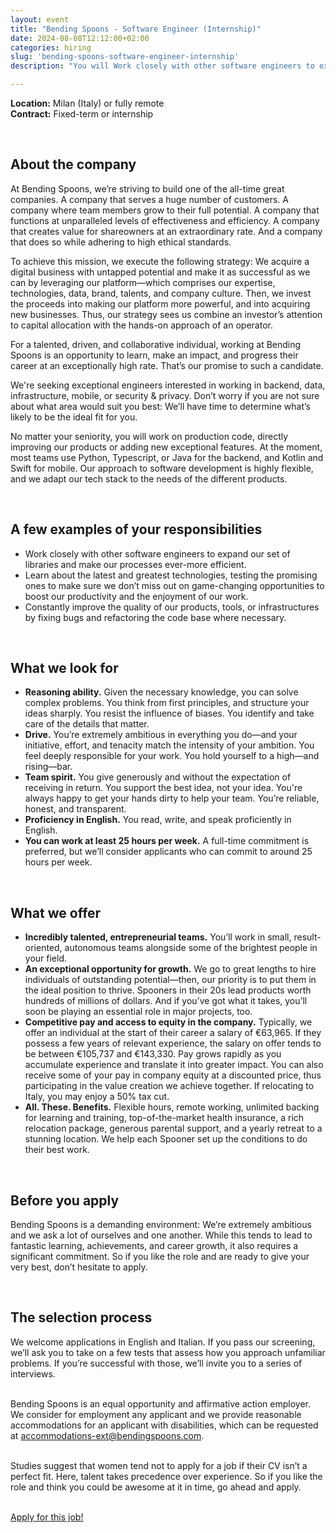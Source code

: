 ```yaml
---
layout: event
title: "Bending Spoons - Software Engineer (Internship)"
date: 2024-08-08T12:12:00+02:00
categories: hiring
slug: 'bending-spoons-software-engineer-internship'
description: "You will Work closely with other software engineers to expand our set of libraries and make our processes ever-more efficient, learn about the latest and greatest technologies, test the promising ones to make sure we don’t miss out on game-changing opportunities to boost our productivity and the enjoyment of our work."

---
```


**Location:** Milan (Italy) or fully remote<br/>
**Contract:** Fixed-term or internship

<br/>


## About the company

At Bending Spoons, we’re striving to build one of the all-time great companies. A company that serves a huge number of customers.
A company where team members grow to their full potential. A company that functions at unparalleled levels of effectiveness and
efficiency. A company that creates value for shareowners at an extraordinary rate. And a company that does so while adhering to
high ethical standards.<br/>

To achieve this mission, we execute the following strategy: We acquire a digital business with untapped potential and make it
as successful as we can by leveraging our platform—which comprises our expertise, technologies, data, brand, talents, and
company culture. Then, we invest the proceeds into making our platform more powerful, and into acquiring new businesses. Thus,
our strategy sees us combine an investor’s attention to capital allocation with the hands-on approach of an operator.<br/>

For a talented, driven, and collaborative individual, working at Bending Spoons is an opportunity to learn, make an impact,
and progress their career at an exceptionally high rate. That’s our promise to such a candidate.<br/>

We're seeking exceptional engineers interested in working in backend, data, infrastructure, mobile, or security & privacy.
Don’t worry if you are not sure about what area would suit you best: We’ll have time to determine what’s likely to be the
ideal fit for you.<br/>

No matter your seniority, you will work on production code, directly improving our products or adding new exceptional
features. At the moment, most teams use Python, Typescript, or Java for the backend, and Kotlin and Swift for mobile. Our
approach to software development is highly flexible, and we adapt our tech stack to the needs of the different products.<br/>

<br/>

## A few examples of your responsibilities

* Work closely with other software engineers to expand our set of libraries and make our processes ever-more efficient.
* Learn about the latest and greatest technologies, testing the promising ones to make sure we don’t miss out on
game-changing opportunities to boost our productivity and the enjoyment of our work.
* Constantly improve the quality of our products, tools, or infrastructures by fixing bugs and refactoring the code
base where necessary.

<br/>

## What we look for

* **Reasoning ability.** Given the necessary knowledge, you can solve complex problems. You think from first principles,
and structure your ideas sharply. You resist the influence of biases. You identify and take care of the details that matter.
* **Drive.** You’re extremely ambitious in everything you do—and your initiative, effort, and tenacity match the intensity
of your ambition. You feel deeply responsible for your work. You hold yourself to a high—and rising—bar.
* **Team spirit.** You give generously and without the expectation of receiving in return. You support the best idea, not
your idea. You're always happy to get your hands dirty to help your team. You’re reliable, honest, and transparent.
* **Proficiency in English.** You read, write, and speak proficiently in English.
* **You can work at least 25 hours per week.** A full-time commitment is preferred, but we’ll consider applicants who can
commit to around 25 hours per week.

<br/>

## What we offer

* **Incredibly talented, entrepreneurial teams.** You’ll work in small, result-oriented, autonomous teams alongside some
of the brightest people in your field.
* **An exceptional opportunity for growth.** We go to great lengths to hire individuals of outstanding potential—then,
our priority is to put them in the ideal position to thrive. Spooners in their 20s lead products worth hundreds of
millions of dollars. And if you’ve got what it takes, you’ll soon be playing an essential role in major projects, too.
* **Competitive pay and access to equity in the company.** Typically, we offer an individual at the start of their career
a salary of €63,965. If they possess a few years of relevant experience, the salary on offer tends to be between
€105,737 and €143,330. Pay grows rapidly as you accumulate experience and translate it into greater impact. You can also
receive some of your pay in company equity at a discounted price, thus participating in the value creation we achieve
together. If relocating to Italy, you may enjoy a 50% tax cut.
* **All. These. Benefits.** Flexible hours, remote working, unlimited backing for learning and training,
top-of-the-market health insurance, a rich relocation package, generous parental support, and a yearly retreat to a
stunning location. We help each Spooner set up the conditions to do their best work.

<br/>

## Before you apply

Bending Spoons is a demanding environment: We’re extremely ambitious and we ask a lot of ourselves and one another.
While this tends to lead to fantastic learning, achievements, and career growth, it also requires a significant
commitment. So if you like the role and are ready to give your very best, don’t hesitate to apply.

<br/>

## The selection process

We welcome applications in English and Italian. If you pass our screening, we’ll ask you to take on a few tests
that assess how you approach unfamiliar problems. If you’re successful with those, we’ll invite you to a
series of interviews.<br/><br/>

Bending Spoons is an equal opportunity and affirmative action employer. We consider for employment any
applicant and we provide reasonable accommodations for an applicant with disabilities, which can be
requested at <a href="mailto:accommodations-ext@bendingspoons.com">accommodations-ext@bendingspoons.com</a>.
<br/><br/>

Studies suggest that women tend not to apply for a job if their CV isn’t a perfect fit. Here, talent takes
precedence over experience. So if you like the role and think you could be awesome at it in time, go ahead
and apply.<br/><br/>

<a class="btn btn-primary text-white btn-lg mt-3" target="_blank" href="https://jobs.bendingspoons.com/positions/658c459fe3a0e8a03d2fb86d">Apply for this job!</a>
